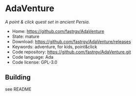 # AdaVenture

_A point & click quest set in ancient Persia._

- Home: https://github.com/fastrgv/AdaVenture
- State: mature
- Download: https://github.com/fastrgv/AdaVenture/releases
- Keywords: adventure, for kids, point&click
- Code repository: https://github.com/fastrgv/AdaVenture.git
- Code language: Ada
- Code license: GPL-3.0

## Building

see README

